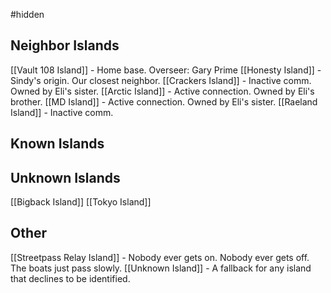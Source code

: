 #hidden 
## Neighbor Islands
[[Vault 108 Island]] - Home base. Overseer: Gary Prime
[[Honesty Island]] - Sindy's origin. Our closest neighbor.
[[Crackers Island]] - Inactive comm. Owned by Eli's sister.
[[Arctic Island]] - Active connection. Owned by Eli's brother.
[[MD Island]] - Active connection. Owned by Eli's sister.
[[Raeland Island]] - Inactive comm.

## Known Islands


## Unknown Islands
[[Bigback Island]]
[[Tokyo Island]]

## Other
[[Streetpass Relay Island]] - Nobody ever gets on. Nobody ever gets off. The boats just pass slowly.
[[Unknown Island]] - A fallback for any island that declines to be identified.
